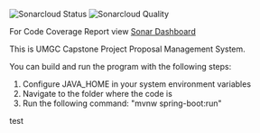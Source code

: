 ![Sonarcloud Status](https://sonarcloud.io/api/project_badges/measure?project=umgccapstone_umgc.idea.tracker&metric=coverage)
![Sonarcloud Quality](https://sonarcloud.io/api/project_badges/quality_gate?project=umgccapstone_umgc.idea.tracker)

For Code Coverage Report view [Sonar Dashboard](https://sonarcloud.io/dashboard?id=umgccapstone_umgc.idea.tracker)

This is UMGC Capstone Project Proposal Management System.

You can build and run the program with the following steps:

1. Configure JAVA_HOME in your system environment variables
2. Navigate to the folder where the code is
3. Run the following command: "mvnw spring-boot:run"

test